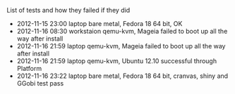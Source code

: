 List of tests and how they failed if they did
* 2012-11-15 23:00 laptop bare metal, Fedora 18 64 bit, OK
* 2012-11-16 08:30 workstaion qemu-kvm, Mageia failed to boot up all the way after install
* 2012-11-16 21:59 laptop qemu-kvm, Mageia failed to boot up all the way after install
* 2012-11-16 21:59 laptop qemu-kvm, Ubuntu 12.10 successful through Platform
* 2012-11-16 23:22 laptop bare metal, Fedora 18 64 bit, cranvas, shiny and GGobi test pass
